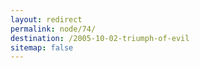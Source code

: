 ```yaml
---
layout: redirect
permalink: node/74/
destination: /2005-10-02-triumph-of-evil
sitemap: false
---
```

